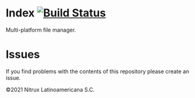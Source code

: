 # Index [![Build Status](https://travis-ci.org/Nitrux/index.svg?branch=main)](https://travis-ci.org/Nitrux/index)

Multi-platform file manager.

# Issues
If you find problems with the contents of this repository please create an issue.

©2021 Nitrux Latinoamericana S.C.

